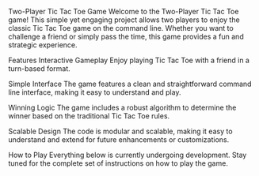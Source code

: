 
Two-Player Tic Tac Toe Game
Welcome to the Two-Player Tic Tac Toe game! This simple yet engaging project allows two players to enjoy the classic Tic Tac Toe game on the command line. Whether you want to challenge a friend or simply pass the time, this game provides a fun and strategic experience.

Features
Interactive Gameplay
Enjoy playing Tic Tac Toe with a friend in a turn-based format.

Simple Interface
The game features a clean and straightforward command line interface, making it easy to understand and play.

Winning Logic
The game includes a robust algorithm to determine the winner based on the traditional Tic Tac Toe rules.

Scalable Design
The code is modular and scalable, making it easy to understand and extend for future enhancements or customizations.

How to Play
Everything below is currently undergoing development. Stay tuned for the complete set of instructions on how to play the game.
